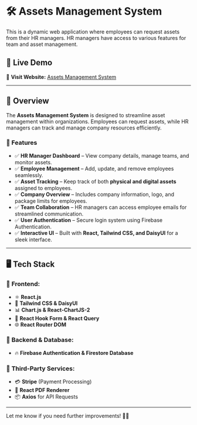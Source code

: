 # 🛠️ Assets Management System  

This is a dynamic web application where employees can request assets from their HR managers. HR managers have access to various features for team and asset management.  

## 📌 Live Demo  
🔗 **Visit Website:** [Assets Management System](https://assetsmanage-48beb.web.app/)  

---

## 📖 Overview  
The **Assets Management System** is designed to streamline asset management within organizations. Employees can request assets, while HR managers can track and manage company resources efficiently.  

### 🚀 Features  
- ✅ **HR Manager Dashboard** – View company details, manage teams, and monitor assets.  
- ✅ **Employee Management** – Add, update, and remove employees seamlessly.  
- ✅ **Asset Tracking** – Keep track of both **physical and digital assets** assigned to employees.  
- ✅ **Company Overview** – Includes company information, logo, and package limits for employees.  
- ✅ **Team Collaboration** – HR managers can access employee emails for streamlined communication.  
- ✅ **User Authentication** – Secure login system using Firebase Authentication.  
- ✅ **Interactive UI** – Built with **React, Tailwind CSS, and DaisyUI** for a sleek interface.  

---

## 🖥️ Tech Stack  

### 🔹 **Frontend:**  
- ⚛️ **React.js**  
- 🎨 **Tailwind CSS & DaisyUI**  
- 📊 **Chart.js & React-ChartJS-2**  
- 🔄 **React Hook Form & React Query**  
- 🌐 **React Router DOM**  

### 🔹 **Backend & Database:**  
- 🔥 **Firebase Authentication & Firestore Database**  

### 🔹 **Third-Party Services:**  
- 💳 **Stripe** (Payment Processing)  
- 📄 **React PDF Renderer**  
- 📦 **Axios** for API Requests  

---

Let me know if you need further improvements! 🚀🔥  
